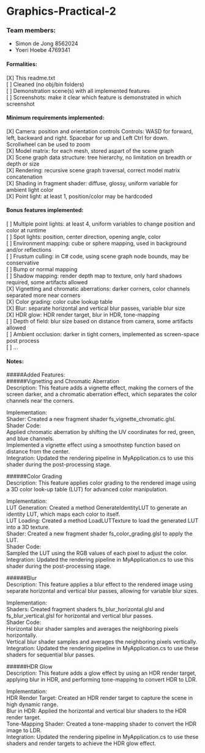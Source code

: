 # Graphics-Practical-2

### Team members:  
- Simon de Jong 8562024  
- Yoeri Hoebe 4769341 

#### Formalities:   
[X]  This readme.txt   
[ \]  Cleaned (no obj/bin folders)   
[ \]  Demonstration scene(s) with all implemented features     
[ \] Screenshots: make it clear which feature is demonstrated in which screenshot   
  
#### Minimum requirements implemented:  
[X] Camera: position and orientation controls Controls: WASD for forward, left, backward and right. Spacebar for up and Left Ctrl for down. Scrollwheel can be used to zoom   
[X] Model matrix: for each mesh, stored aspart of the scene graph   
[X] Scene graph data structure: tree hierarchy, no limitation on breadth or depth or size  
[X] Rendering: recursive scene graph traversal, correct model matrix concatenation   
[X] Shading in fragment shader: diffuse, glossy, uniform variable for ambient light color  
[X] Point light: at least 1, position/color may be hardcoded  

#### Bonus features implemented:  
[ \] Multiple point lights: at least 4, uniform variables to change position and color at runtime   
[ \] Spot lights: position, center direction, opening angle, color   
[ \] Environment mapping: cube or sphere mapping, used in background and/or reflections   
[ \] Frustum culling: in C# code, using scene graph node bounds, may be conservative   
[ \] Bump or normal mapping   
[ \] Shadow mapping: render depth map to texture, only hard shadows required, some artifacts allowed   
[X] Vignetting and chromatic aberrations: darker corners, color channels separated more near corners   
[X] Color grading: color cube lookup table   
[X] Blur: separate horizontal and vertical blur passes, variable blur size   
[X] HDR glow: HDR render target, blur in HDR, tone-mapping   
[ \] Depth of field: blur size based on distance from camera, some artifacts allowed   
[ \] Ambient occlusion: darker in tight corners, implemented as screen-space post process   
[ \] \...  

#### Notes:
#####Added Features:  
######Vignetting and Chromatic Aberration  
Description: This feature adds a vignette effect, making the corners of the screen darker, and a chromatic aberration effect, which separates the color channels near the corners.  
  
Implementation:  
Shader: Created a new fragment shader fs_vignette_chromatic.glsl.  
Shader Code:  
Applied chromatic aberration by shifting the UV coordinates for red, green, and blue channels.  
Implemented a vignette effect using a smoothstep function based on distance from the center.  
Integration: Updated the rendering pipeline in MyApplication.cs to use this shader during the post-processing stage.  
  
######Color Grading  
Description: This feature applies color grading to the rendered image using a 3D color look-up table (LUT) for advanced color manipulation.  
  
Implementation:  
LUT Generation: Created a method GenerateIdentityLUT to generate an identity LUT, which maps each color to itself.  
LUT Loading: Created a method LoadLUTTexture to load the generated LUT into a 3D texture.  
Shader: Created a new fragment shader fs_color_grading.glsl to apply the LUT.  
Shader Code:  
Sampled the LUT using the RGB values of each pixel to adjust the color.  
Integration: Updated the rendering pipeline in MyApplication.cs to use this shader during the post-processing stage.  
  
######Blur  
Description: This feature applies a blur effect to the rendered image using separate horizontal and vertical blur passes, allowing for variable blur sizes.  
  
Implementation:  
Shaders: Created fragment shaders fs_blur_horizontal.glsl and fs_blur_vertical.glsl for horizontal and vertical blur passes.  
Shader Code:  
Horizontal blur shader samples and averages the neighboring pixels horizontally.  
Vertical blur shader samples and averages the neighboring pixels vertically.  
Integration: Updated the rendering pipeline in MyApplication.cs to use these shaders for sequential blur passes.  
  
######HDR Glow  
Description: This feature adds a glow effect by using an HDR render target, applying blur in HDR, and performing tone-mapping to convert HDR to LDR.  
  
Implementation:  
HDR Render Target: Created an HDR render target to capture the scene in high dynamic range.  
Blur in HDR: Applied the horizontal and vertical blur shaders to the HDR render target.  
Tone-Mapping Shader: Created a tone-mapping shader to convert the HDR image to LDR.  
Integration: Updated the rendering pipeline in MyApplication.cs to use these shaders and render targets to achieve the HDR glow effect.  
